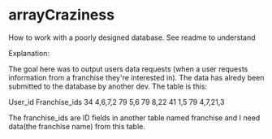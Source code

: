 # arrayCraziness
How to work with a poorly designed database.  See readme to understand


Explanation:

The goal here was to output users data requests (when a user requests information from a franchise they're interested in). 
The data has alredy been submitted to the database by another dev.  The table is this:

User_id     Franchise_ids
34           4,6,7,2
79           5,6
79           8,22
41           1,5
79           4,7,21,3

The franchise_ids are ID fields in another table named franchise and I need data(the franchise name) from this table. 

